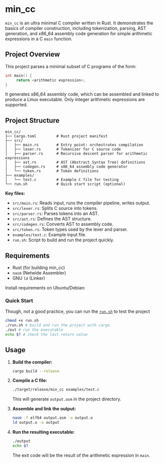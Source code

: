 # min_cc

`min_cc` is an ultra minimal C compiler written in Rust. It demonstrates the basics of compiler construction, including tokenization, parsing, AST generation, and x86_64 assembly code generation for simple arithmetic expressions in a C `main` function.

## Project Overview

This project parses a minimal subset of C programs of the form:

```c
int main() {
	 return <arithmetic expression>;
}
```

It generates x86_64 assembly code, which can be assembled and linked to produce a Linux executable. Only integer arithmetic expressions are supported.

## Project Structure

```
min_cc/
├── Cargo.toml         # Rust project manifest
├── src/
│   ├── main.rs        # Entry point: orchestrates compilation
│   ├── lexer.rs       # Tokenizer for C source code
│   ├── parser.rs      # Recursive descent parser for arithmetic expressions
│   ├── ast.rs         # AST (Abstract Syntax Tree) definitions
│   ├── codegen.rs     # x86_64 assembly code generator
│   └── token.rs       # Token definitions
├── examples/
│   └── test.c         # Example C file for testing
└── run.sh             # Quick start script (optional)
```

**Key files:**
- `src/main.rs`: Reads input, runs the compiler pipeline, writes output.
- `src/lexer.rs`: Splits C source into tokens.
- `src/parser.rs`: Parses tokens into an AST.
- `src/ast.rs`: Defines the AST structure.
- `src/codegen.rs`: Converts AST to assembly code.
- `src/token.rs`: Token types used by the lexer and parser.
- `examples/test.c`: Example input file.
- `run.sh`: Script to build and run the project quickly.

## Requirements

- Rust (for building min_cc)
- `nasm` (Netwide Assembler)
- GNU `ld` (Linker)

Install requirements on Ubuntu/Debian:

### Quick Start
Though, not a good practice, you can run the [`run.sh`](./run.sh) to test the project

```bash
chmod +x run.sh
./run.sh # build and run the project with cargo
./out # run the executable
echo $? # check the last return value
```

## Usage

1. **Build the compiler:**

	```bash
	cargo build --release
	```

2. **Compile a C file:**

	```bash
	./target/release/min_cc examples/test.c
	```

	This will generate `output.asm` in the project directory.

3. **Assemble and link the output:**

	```bash
	nasm -f elf64 output.asm -o output.o
	ld output.o -o output
	```

4. **Run the resulting executable:**

	```bash
	./output
	echo $?
	```

	The exit code will be the result of the arithmetic expression in `main`.
